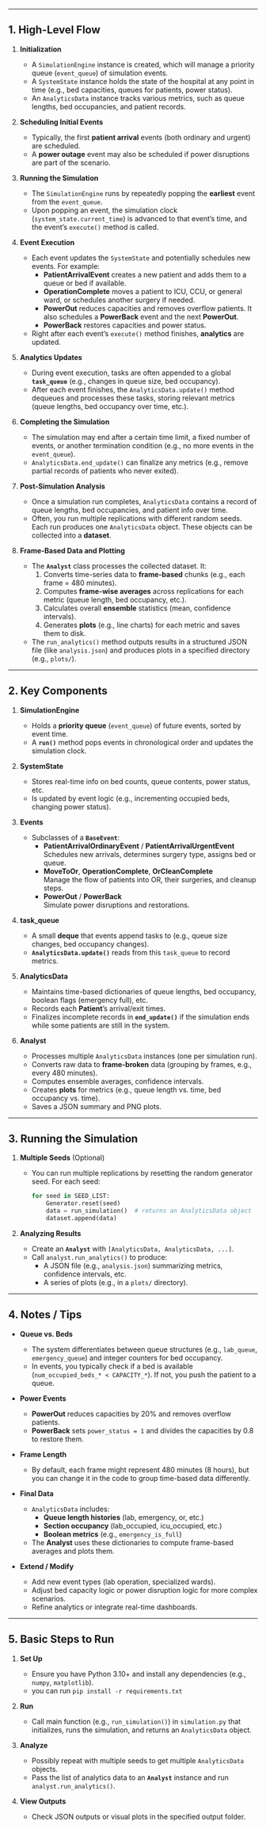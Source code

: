 
---

## 1. High-Level Flow

1. **Initialization**  
   - A `SimulationEngine` instance is created, which will manage a priority queue (`event_queue`) of simulation events.
   - A `SystemState` instance holds the state of the hospital at any point in time (e.g., bed capacities, queues for patients, power status).
   - An `AnalyticsData` instance tracks various metrics, such as queue lengths, bed occupancies, and patient records.

2. **Scheduling Initial Events**  
   - Typically, the first **patient arrival** events (both ordinary and urgent) are scheduled.
   - A **power outage** event may also be scheduled if power disruptions are part of the scenario.

3. **Running the Simulation**  
   - The `SimulationEngine` runs by repeatedly popping the **earliest** event from the `event_queue`.
   - Upon popping an event, the simulation clock (`system_state.current_time`) is advanced to that event’s time, and the event’s `execute()` method is called.

4. **Event Execution**  
   - Each event updates the `SystemState` and potentially schedules new events. For example:
     - **PatientArrivalEvent** creates a new patient and adds them to a queue or bed if available.
     - **OperationComplete** moves a patient to ICU, CCU, or general ward, or schedules another surgery if needed.
     - **PowerOut** reduces capacities and removes overflow patients. It also schedules a **PowerBack** event and the next **PowerOut**.
     - **PowerBack** restores capacities and power status.
   - Right after each event’s `execute()` method finishes, **analytics** are updated.

5. **Analytics Updates**  
   - During event execution, tasks are often appended to a global **`task_queue`** (e.g., changes in queue size, bed occupancy).
   - After each event finishes, the `AnalyticsData.update()` method dequeues and processes these tasks, storing relevant metrics (queue lengths, bed occupancy over time, etc.).

6. **Completing the Simulation**  
   - The simulation may end after a certain time limit, a fixed number of events, or another termination condition (e.g., no more events in the `event_queue`).
   - `AnalyticsData.end_update()` can finalize any metrics (e.g., remove partial records of patients who never exited).

7. **Post-Simulation Analysis**  
   - Once a simulation run completes, `AnalyticsData` contains a record of queue lengths, bed occupancies, and patient info over time.
   - Often, you run multiple replications with different random seeds. Each run produces one `AnalyticsData` object. These objects can be collected into a **dataset**.

8. **Frame-Based Data and Plotting**  
   - The **`Analyst`** class processes the collected dataset. It:
     1. Converts time-series data to **frame-based** chunks (e.g., each frame = 480 minutes).
     2. Computes **frame-wise averages** across replications for each metric (queue length, bed occupancy, etc.).
     3. Calculates overall **ensemble** statistics (mean, confidence intervals).
     4. Generates **plots** (e.g., line charts) for each metric and saves them to disk.
   - The `run_analytics()` method outputs results in a structured JSON file (like `analysis.json`) and produces plots in a specified directory (e.g., `plots/`).

---

## 2. Key Components

1. **SimulationEngine**  
   - Holds a **priority queue** (`event_queue`) of future events, sorted by event time.
   - A **`run()`** method pops events in chronological order and updates the simulation clock.

2. **SystemState**  
   - Stores real-time info on bed counts, queue contents, power status, etc.
   - Is updated by event logic (e.g., incrementing occupied beds, changing power status).

3. **Events**  
   - Subclasses of a **`BaseEvent`**:
     - **PatientArrivalOrdinaryEvent** / **PatientArrivalUrgentEvent**  
       Schedules new arrivals, determines surgery type, assigns bed or queue.
     - **MoveToOr**, **OperationComplete**, **OrCleanComplete**  
       Manage the flow of patients into OR, their surgeries, and cleanup steps.
     - **PowerOut** / **PowerBack**  
       Simulate power disruptions and restorations.

4. **task_queue**  
   - A small **deque** that events append tasks to (e.g., queue size changes, bed occupancy changes).
   - **`AnalyticsData.update()`** reads from this `task_queue` to record metrics.

5. **AnalyticsData**  
   - Maintains time-based dictionaries of queue lengths, bed occupancy, boolean flags (emergency full), etc.
   - Records each **Patient**’s arrival/exit times.  
   - Finalizes incomplete records in **`end_update()`** if the simulation ends while some patients are still in the system.

6. **Analyst**  
   - Processes multiple `AnalyticsData` instances (one per simulation run).
   - Converts raw data to **frame-broken** data (grouping by frames, e.g., every 480 minutes).
   - Computes ensemble averages, confidence intervals.
   - Creates **plots** for metrics (e.g., queue length vs. time, bed occupancy vs. time).
   - Saves a JSON summary and PNG plots.

---

## 3. Running the Simulation

1. **Multiple Seeds** (Optional)  
   - You can run multiple replications by resetting the random generator seed. For each seed:
     ```python
     for seed in SEED_LIST:
         Generator.reset(seed)
         data = run_simulation()  # returns an AnalyticsData object
         dataset.append(data)
     ```

2. **Analyzing Results**  
   - Create an **`Analyst`** with `[AnalyticsData, AnalyticsData, ...]`.
   - Call `analyst.run_analytics()` to produce:
     - A JSON file (e.g., `analysis.json`) summarizing metrics, confidence intervals, etc.
     - A series of plots (e.g., in a `plots/` directory).

---

## 4. Notes / Tips

- **Queue vs. Beds**  
  - The system differentiates between queue structures (e.g., `lab_queue`, `emergency_queue`) and integer counters for bed occupancy.  
  - In events, you typically check if a bed is available (`num_occupied_beds_* < CAPACITY_*`). If not, you push the patient to a queue.

- **Power Events**  
  - **PowerOut** reduces capacities by 20% and removes overflow patients.  
  - **PowerBack** sets `power_status = 1` and divides the capacities by 0.8 to restore them.

- **Frame Length**  
  - By default, each frame might represent 480 minutes (8 hours), but you can change it in the code to group time-based data differently.

- **Final Data**  
  - `AnalyticsData` includes:
    - **Queue length histories** (lab, emergency, or, etc.)
    - **Section occupancy** (lab_occupied, icu_occupied, etc.)
    - **Boolean metrics** (e.g., `emergency_is_full`)  
  - The **Analyst** uses these dictionaries to compute frame-based averages and plots them.

- **Extend / Modify**  
  - Add new event types (lab operation, specialized wards).
  - Adjust bed capacity logic or power disruption logic for more complex scenarios.
  - Refine analytics or integrate real-time dashboards.

---

## 5. Basic Steps to Run

1. **Set Up**  
   - Ensure you have Python 3.10+ and install any dependencies (e.g., `numpy`, `matplotlib`). 
   - you can run `pip install -r requirements.txt`

2. **Run**  
   - Call main function (e.g., `run_simulation()`) in `simulation.py` that initializes, runs the simulation, and returns an `AnalyticsData` object.

3. **Analyze**  
   - Possibly repeat with multiple seeds to get multiple `AnalyticsData` objects.
   - Pass the list of analytics data to an **`Analyst`** instance and run `analyst.run_analytics()`.

4. **View Outputs**  
   - Check JSON outputs or visual plots in the specified output folder.
